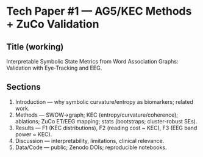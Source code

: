# Tech Paper #1 — AG5/KEC Methods + ZuCo Validation

## Title (working)
Interpretable Symbolic State Metrics from Word Association Graphs: Validation with Eye‑Tracking and EEG.

## Sections
1. Introduction — why symbolic curvature/entropy as biomarkers; related work.
2. Methods — SWOW→graph; KEC (entropy/curvature/coherence); ablations; ZuCo ET/EEG mapping; stats (bootstraps; cluster-robust SEs).
3. Results — F1 (KEC distributions), F2 (reading cost ~ KEC), F3 (EEG band power ~ KEC).
4. Discussion — interpretability, limitations, clinical relevance.
5. Data/Code — public; Zenodo DOIs; reproducible notebooks.
